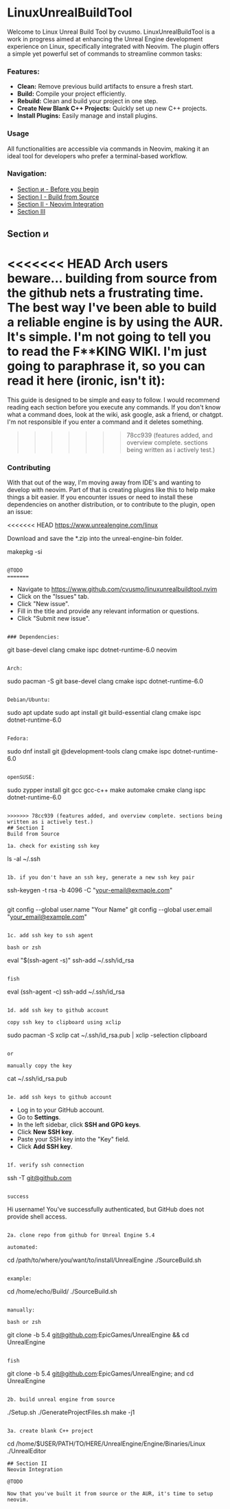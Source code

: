 # LinuxUnrealBuildTool

Welcome to Linux Unreal Build Tool by cvusmo. LinuxUnrealBuildTool is a work in progress aimed at enhancing the Unreal Engine development experience on Linux, specifically integrated with Neovim. The plugin offers a simple yet powerful set of commands to streamline common tasks:

### Features:

- **Clean:** Remove previous build artifacts to ensure a fresh start.
- **Build:** Compile your project efficiently.
- **Rebuild:** Clean and build your project in one step.
- **Create New Blank C++ Projects:** Quickly set up new C++ projects.
- **Install Plugins:** Easily manage and install plugins.

### Usage

All functionalities are accessible via commands in Neovim, making it an ideal tool for developers who prefer a terminal-based workflow.

### Navigation:

- [Section ᴎ - Before you begin](#section-ᴎ)
- [Section I - Build from Source](#section-i)
- [Section II - Neovim Integration](#section-ii)
- [Section III](#section-iii)

## Section ᴎ 

<<<<<<< HEAD
Arch users beware... building from source from the github nets a frustrating time. The best way I've been able to build a reliable engine is by using the AUR. It's simple.
I'm not going to tell you to read the F**KING WIKI. I'm just going to paraphrase it, so you can read it here (ironic, isn't it):
=======
This guide is designed to be simple and easy to follow. I would recommend reading each section before you execute any commands. If you don't know what a command does, look at the wiki, ask google, ask a friend, or chatgpt. I'm not responsible if you enter a command and it deletes something. 
>>>>>>> 78cc939 (features added, and overview complete. sections being written as i actively test.)

### Contributing

With that out of the way, I'm moving away from IDE's and wanting to develop with neovim. Part of that is creating plugins like this to help make things a bit easier. If you encounter issues or need to install these dependencies on another distribution, or to contribute to the plugin, open an issue:

<<<<<<< HEAD
https://www.unrealengine.com/linux

Download and save the *.zip into the unreal-engine-bin folder.

makepkg -si
```

@TODO 
=======
```
- Navigate to https://www.github.com/cvusmo/linuxunrealbuildtool.nvim
- Click on the "Issues" tab.
- Click "New issue".
- Fill in the title and provide any relevant information or questions.
- Click "Submit new issue".
```

### Dependencies:

```
git base-devel clang cmake ispc dotnet-runtime-6.0 neovim
```

Arch:
```
sudo pacman -S git base-devel clang cmake ispc dotnet-runtime-6.0 
```

Debian/Ubuntu:
```
sudo apt update
sudo apt install git build-essential clang cmake ispc dotnet-runtime-6.0
```

Fedora:
```
sudo dnf install git @development-tools clang cmake ispc dotnet-runtime-6.0
```

openSUSE:
```
sudo zypper install git gcc gcc-c++ make automake cmake clang ispc dotnet-runtime-6.0
```

>>>>>>> 78cc939 (features added, and overview complete. sections being written as i actively test.)
## Section I 
Build from Source

1a. check for existing ssh key
```
ls -al ~/.ssh
```

1b. if you don't have an ssh key, generate a new ssh key pair
```
ssh-keygen -t rsa -b 4096 -C "your-email@exmaple.com"
```

```
git config --global user.name "Your Name"
git config --global user.email "your_email@example.com"
```

1c. add ssh key to ssh agent

bash or zsh
```
eval "$(ssh-agent -s)"
ssh-add ~/.ssh/id_rsa
```

fish
```
eval (ssh-agent -c)
ssh-add ~/.ssh/id_rsa
```

1d. add ssh key to github account

copy ssh key to clipboard using xclip
```
sudo pacman -S xclip
cat ~/.ssh/id_rsa.pub | xclip -selection clipboard
```

or

manually copy the key

```
cat ~/.ssh/id_rsa.pub
```

1e. add ssh keys to github account

```
- Log in to your GitHub account.
- Go to **Settings**.
- In the left sidebar, click **SSH and GPG keys**.
- Click **New SSH key**.
- Paste your SSH key into the "Key" field.
- Click **Add SSH key**.
```

1f. verify ssh connection

```
ssh -T git@github.com
```

success 
```
Hi username! You've successfully authenticated, but GitHub does not provide shell access.
```

2a. clone repo from github for Unreal Engine 5.4

automated:

```
cd /path/to/where/you/want/to/install/UnrealEngine
./SourceBuild.sh
```

example:
```
cd /home/echo/Build/
./SourceBuild.sh
```

manually:

bash or zsh
```
git clone -b 5.4 git@github.com:EpicGames/UnrealEngine && cd UnrealEngine
```

fish
```
git clone -b 5.4 git@github.com:EpicGames/UnrealEngine; and cd UnrealEngine
```

2b. build unreal engine from source

```
./Setup.sh
./GenerateProjectFiles.sh
make -j1
```

3a. create blank C++ project

```
cd /home/$USER/PATH/TO/HERE/UnrealEngine/Engine/Binaries/Linux
./UnrealEditor
```
## Section II 
Neovim Integration

@TODO

Now that you've built it from source or the AUR, it's time to setup neovim.
